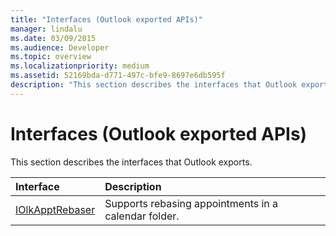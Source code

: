 ```yaml
---
title: "Interfaces (Outlook exported APIs)"
manager: lindalu
ms.date: 03/09/2015
ms.audience: Developer
ms.topic: overview 
ms.localizationpriority: medium
ms.assetid: 52169bda-d771-497c-bfe9-8697e6db595f
description: "This section describes the interfaces that Outlook exports."
---
```


# Interfaces (Outlook exported APIs)

This section describes the interfaces that Outlook exports.
  
|**Interface**|**Description**|
|:-----|:-----|
|[IOlkApptRebaser](iolkapptrebaser.md) <br/> |Supports rebasing appointments in a calendar folder. |
   

